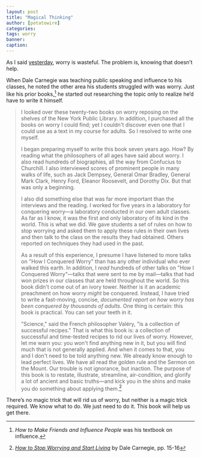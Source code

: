 ```yaml
---
layout: post
title: "Magical Thinking"
author: [potatowire]
categories: 
tags: worry
banner: 
caption:
---
```


As I said [yesterday][1], worry is wasteful. The problem is, knowing that doesn’t help.

When Dale Carnegie was teaching public speaking and influence to his classes, he noted the other area his students struggled with was worry. Just like his prior books,[^1] he started out researching the topic only to realize he’d have to write it himself.

> I looked over these twenty-two books on worry reposing on the shelves of the New York Public Library. In addition, I purchased all the books on worry I could find; yet I couldn't discover even one that I could use as a text in my course for adults. So I resolved to write one myself. 
> 
> I began preparing myself to write this book seven years ago. How? By reading what the philosophers of all ages have said about worry. I also read hundreds of biographies, all the way from Confucius to Churchill. I also interviewed scores of prominent people in many walks of life, such as Jack Dempsey, General Omar Bradley, General Mark Clark, Henry Ford, Eleanor Roosevelt, and Dorothy Dix. But that was only a beginning. 
> 
> I also did something else that was far more important than the interviews and the reading. I worked for five years in a laboratory for conquering worry—a laboratory conducted in our own adult classes. As far as I know, it was the first and only laboratory of its kind in the world. This is what we did. We gave students a set of rules on how to stop worrying and asked them to apply these rules in their own lives and then talk to the class on the results they had obtained. Others reported on techniques they had used in the past. 
> 
> As a result of this experience, I presume I have listened to more talks on "How I Conquered Worry" than has any other individual who ever walked this earth. In addition, I *read* hundreds of other talks on "How I Conquered Worry"—talks that were sent to me by mail—talks that had won prizes in our classes that are held throughout the world. So this book didn't come out of an ivory tower. Neither is it an academic preachment on how worry *might* be conquered. Instead, I have tried to write a fast-moving, concise, *documented report on how worry has been conquered by thousands of adults*. One thing is certain: this book is practical. You can set your teeth in it. 
> 
> "Science," said the French philosopher Valéry, "is a collection of successful recipes." That is what this book is: a collection of successful and time-tested recipes to rid our lives of worry. However, let me warn you: you won't find anything new in it, but you will find much that is not generally applied. And when it comes to that, you and I don't need to be told anything new. We already know enough to lead perfect lives. We have all read the golden rule and the Sermon on the Mount. Our trouble is not ignorance, but inaction. The purpose of this book is to restate, illustrate, streamline, air-condition, and glorify a lot of ancient and basic truths—and kick you in the shins and make you do something about applying them.[^2]

There’s no magic trick that will rid us of worry, but neither is a magic trick required. We know what to do. We just need to do it. This book will help us get there.

[^1]:	_How to Make Friends and Influence People_ was his textbook on influence.

[^2]:	[_How to Stop Worrying and Start Living_][2] by Dale Carnegie, pp. 15-16

[1]:	https://with.thegra.in/wasteful-worry
[2]:	https://www.amazon.com/dp/0671733354/?tag=potatowire-20